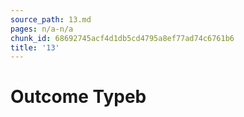 ```yaml
---
source_path: 13.md
pages: n/a-n/a
chunk_id: 68692745acf4d1db5cd4795a8ef77ad74c6761b6
title: '13'
---
```

# Outcome Typeb
